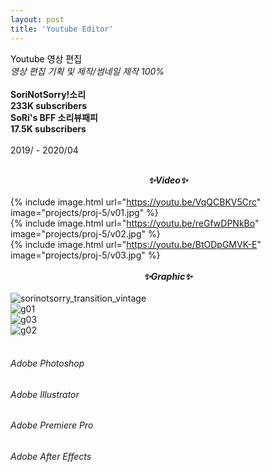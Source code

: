```yaml
---
layout: post
title: 'Youtube Editor'
---
```


<span style="color:#000000"> Youtube 영상 편집 </span> <br/> _영상 편집 기획 및 제작/썸네일 제작 100%_ <br/> <br/>
__SoriNotSorry!소리 <br/>
233K subscribers <br/>
SoRi's BFF 소리뷰패피 <br/>
17.5K subscribers__ <br/> <br/>
2019/ - 2020/04 <br/> <br/>
**_<center> ✨Video✨ </center>_** <br/>
{% include image.html url="https://youtu.be/VqQCBKV5Crc" image="projects/proj-5/v01.jpg" %} <br/>
{% include image.html url="https://youtu.be/reGfwDPNkBo" image="projects/proj-5/v02.jpg" %} <br/>
{% include image.html url="https://youtu.be/BtODpGMVK-E" image="projects/proj-5/v03.jpg" %} <br/> <br/>
**_<center> ✨Graphic✨ </center>_** <br/>
![sorinotsorry_transition_vintage](https://user-images.githubusercontent.com/59524785/105348310-83d42680-5c2b-11eb-8187-7a4209e281b9.jpg) <br/>
![g01](https://user-images.githubusercontent.com/59524785/105348345-92224280-5c2b-11eb-8497-10ae6a1bf8fd.gif) <br/>
![g03](https://user-images.githubusercontent.com/59524785/105350332-56d54300-5c2e-11eb-8a49-e6108db12e6e.jpg) <br/>
![g02](https://user-images.githubusercontent.com/59524785/105350222-29889500-5c2e-11eb-82a4-cc33b0c32ed2.jpg) <br/> <br/>
###### _Adobe Photoshop_ <br/>
###### _Adobe Illustrator_ <br/>
###### _Adobe Premiere Pro_ <br/>
###### _Adobe After Effects_ <br/>
